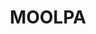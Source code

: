 ---
lastmod: '2025-04-06T06:05:20+00:00'
latitude: -34.92354777
layout: suburb
longitude: 143.7615111
postcode: '2734'
state: NSW
title: MOOLPA
url: /nsw/moolpa/
---
